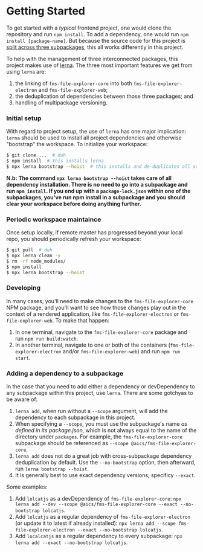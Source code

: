 Getting Started
===============

To get started with a _typical_ frontend project, one would clone the repository and run `npm install`. To add a dependency, one would run `npm install [package-name]`. But because the source code for this project is [split across three subpackages](01-project-layout.md), this all works differently in this project.

To help with the management of three interconnected packages, this project makes use of [lerna](https://github.com/lerna/lerna). The three most important features we get from using `lerna` are:
1) the linking of `fms-file-explorer-core` into both `fms-file-explorer-electron` and `fms-file-explorer-web`;
2) the deduplication of dependencies between those three packages; and
3) handling of multipackage versioning.


### Initial setup
With regard to project setup, the use of `lerna` has one major implication: `lerna` should be used to install all project dependencies and otherwise "bootstrap" the workspace. To initialize your workspace:
```bash
$ git clone ...  # duh
$ npm install  # this installs lerna
$ npx lerna bootstrap --hoist  # this installs and de-duplicates all subpackage dependencies and performs any linking between packages
```

**N.b: The command `npx lerna bootstrap --hoist` takes care of all dependency installation. There is no need to go into a subpackage and run `npm install`. If you end up with a `package-lock.json` within one of the subpackages, you've run npm install in a subpackage and you should clear your workspace before doing anything further.**


### Periodic workspace maintaince
Once setup locally, if remote master has progressed beyond your local repo, you should periodically refresh your workspace:
```bash
$ git pull  # duh
$ npx lerna clean -y
$ rm -rf node_modules/
$ npm install
$ npx lerna bootstrap --hoist
```


### Developing
In many cases, you'll need to make changes to the `fms-file-explorer-core` NPM package, and you'll want to see how those changes play out in the context of a rendered application, like `fms-file-explorer-electron` or `fms-file-explorer-web`. To make that happen:
1. In one terminal, navigate to the `fms-file-explorer-core` package and run `npm run build:watch`.
2. In another terminal, navigate to one or both of the containers (`fms-file-explorer-electron` and/or `fms-file-explorer-web`) and run `npm run start`.


### Adding a dependency to a subpackage
In the case that you need to add either a dependency or devDependency to any subpackage within this project, use `lerna`. There are some gotchyas to be aware of:
1. `lerna add`, when run without a `--scope` argument, will add the dependency to each subpackage in this project.
2. When specifying a `--scope`, you must use the subpackage's name _as defined in its package.json_, which is not always equal to the name of the directory under `packages`. For example, the `fms-file-explorer-core` subpackage should be referenced as `--scope @aics/fms-file-explorer-core`.
3. `lerna add` does not do a great job with cross-subpackage dependency deduplication by default. Use the `--no-bootstrap` option, then afterward, run `lerna bootstrap --hoist`.
4. It is generally best to use exact dependency versions; specificy `--exact`.


Some examples:
1. Add `lolcatjs` as a devDependency of `fms-file-explorer-core`: `npx lerna add --dev --scope @aics/fms-file-explorer-core --exact --no-bootstrap lolcatjs`.
2. Add `lolcatjs` as a regular dependency of `fms-file-explorer-electron` (or update it to latest if already installed): `npx lerna add --scope fms-file-explorer-electron --exact --no-bootstrap lolcatjs`.
3. Add `localcatjs` as a regular dependency to every subpackage: `npx lerna add --exact --no-bootstrap lolcatjs`.
